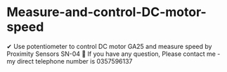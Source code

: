 # Measure-and-control-DC-motor-speed
✔ Use potentiometer to control DC motor GA25 and measure speed by Proximity Sensors SN-04
🍳 If you have any question, Please contact me - my direct telephone number is 0357596137
